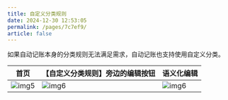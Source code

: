 ```yaml
---
title: 自定义分类规则
date: 2024-12-30 12:53:05
permalink: /pages/7c7ef9/
article: false
---
```

如果自动记账本身的分类规则无法满足需求，自动记账也支持使用自定义分类。

| 首页                        | 【自定义分类规则】旁边的编辑按钮           | 语义化编辑                      |
|---------------------------|----------------------------|----------------------------|
| ![img5](/images/img5.jpg) | ![img6](/images/img11.jpg) | ![img6](/images/img12.jpg) |
